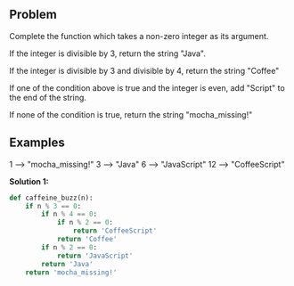 ## Problem

Complete the function which takes a non-zero integer as its argument.

If the integer is divisible by 3, return the string "Java".

If the integer is divisible by 3 and divisible by 4, return the string "Coffee"

If one of the condition above is true and the integer is even, add "Script" to the end of the string.

If none of the condition is true, return the string "mocha_missing!"

## Examples

1 --> "mocha_missing!"
3 --> "Java"
6 --> "JavaScript"
12 --> "CoffeeScript"

**Solution 1:**

```python
def caffeine_buzz(n):
    if n % 3 == 0:
        if n % 4 == 0:
            if n % 2 == 0:
                return 'CoffeeScript'
            return 'Coffee'
        if n % 2 == 0:
            return 'JavaScript'
        return 'Java'
    return 'mocha_missing!'
```
